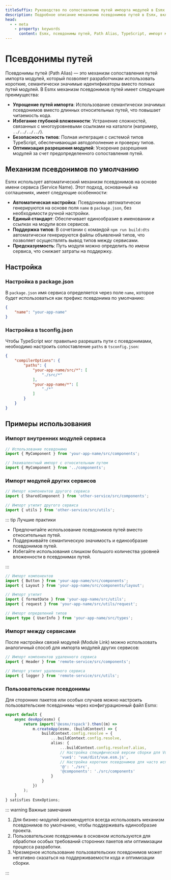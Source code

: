 ```yaml
---
titleSuffix: Руководство по сопоставлению путей импорта модулей в Esmx
description: Подробное описание механизма псевдонимов путей в Esmx, включая упрощение путей импорта, избегание глубокой вложенности, безопасность типов и оптимизацию разрешения модулей, чтобы помочь разработчикам повысить поддерживаемость кода.
head:
  - - meta
    - property: keywords
      content: Esmx, псевдонимы путей, Path Alias, TypeScript, импорт модулей, сопоставление путей, поддерживаемость кода
---
```


# Псевдонимы путей

Псевдонимы путей (Path Alias) — это механизм сопоставления путей импорта модулей, который позволяет разработчикам использовать короткие, семантически значимые идентификаторы вместо полных путей модулей. В Esmx механизм псевдонимов путей имеет следующие преимущества:

- **Упрощение путей импорта**: Использование семантически значимых псевдонимов вместо длинных относительных путей, что повышает читаемость кода.
- **Избегание глубокой вложенности**: Устранение сложностей, связанных с многоуровневыми ссылками на каталоги (например, `../../../../`).
- **Безопасность типов**: Полная интеграция с системой типов TypeScript, обеспечивающая автодополнение и проверку типов.
- **Оптимизация разрешения модулей**: Ускорение разрешения модулей за счет предопределенного сопоставления путей.

## Механизм псевдонимов по умолчанию

Esmx использует автоматический механизм псевдонимов на основе имени сервиса (Service Name). Этот подход, основанный на соглашениях, имеет следующие особенности:

- **Автоматическая настройка**: Псевдонимы автоматически генерируются на основе поля `name` в `package.json`, без необходимости ручной настройки.
- **Единый стандарт**: Обеспечивает единообразие в именовании и ссылках на модули всех сервисов.
- **Поддержка типов**: В сочетании с командой `npm run build:dts` автоматически генерируются файлы объявлений типов, что позволяет осуществлять вывод типов между сервисами.
- **Предсказуемость**: Путь модуля можно определить по имени сервиса, что снижает затраты на поддержку.

## Настройка

### Настройка в package.json

В `package.json` имя сервиса определяется через поле `name`, которое будет использоваться как префикс псевдонима по умолчанию:

```json title="package.json"
{
    "name": "your-app-name"
}
```

### Настройка в tsconfig.json

Чтобы TypeScript мог правильно разрешать пути с псевдонимами, необходимо настроить сопоставление `paths` в `tsconfig.json`:

```json title="tsconfig.json"
{
    "compilerOptions": {
        "paths": {
            "your-app-name/src/*": [
                "./src/*"
            ],
            "your-app-name/*": [
                "./*"
            ]
        }
    }
}
```

## Примеры использования

### Импорт внутренних модулей сервиса

```ts
// Использование псевдонима
import { MyComponent } from 'your-app-name/src/components';

// Эквивалентный импорт с относительным путем
import { MyComponent } from '../components';
```

### Импорт модулей других сервисов

```ts
// Импорт компонентов другого сервиса
import { SharedComponent } from 'other-service/src/components';

// Импорт утилит другого сервиса
import { utils } from 'other-service/src/utils';
```

::: tip Лучшие практики
- Предпочитайте использование псевдонимов путей вместо относительных путей.
- Поддерживайте семантическую значимость и единообразие псевдонимов путей.
- Избегайте использования слишком большого количества уровней вложенности в псевдонимах путей.

:::

``` ts
// Импорт компонентов
import { Button } from 'your-app-name/src/components';
import { Layout } from 'your-app-name/src/components/layout';

// Импорт утилит
import { formatDate } from 'your-app-name/src/utils';
import { request } from 'your-app-name/src/utils/request';

// Импорт определений типов
import type { UserInfo } from 'your-app-name/src/types';
```

### Импорт между сервисами

После настройки связей модулей (Module Link) можно использовать аналогичный способ для импорта модулей других сервисов:

```ts
// Импорт компонентов удаленного сервиса
import { Header } from 'remote-service/src/components';

// Импорт утилит удаленного сервиса
import { logger } from 'remote-service/src/utils';
```

### Пользовательские псевдонимы

Для сторонних пакетов или особых случаев можно настроить пользовательские псевдонимы через конфигурационный файл Esmx:

```ts title="src/entry.node.ts"
export default {
    async devApp(esmx) {
        return import('@esmx/rspack').then((m) =>
            m.createApp(esmx, (buildContext) => {
                buildContext.config.resolve = {
                    ...buildContext.config.resolve,
                    alias: {
                        ...buildContext.config.resolve?.alias,
                        // Настройка специфической версии сборки для Vue
                        'vue$': 'vue/dist/vue.esm.js',
                        // Настройка коротких псевдонимов для часто используемых каталогов
                        '@': './src',
                        '@components': './src/components'
                    }
                }
            })
        );
    }
} satisfies EsmxOptions;
```

::: warning Важные замечания
1. Для бизнес-модулей рекомендуется всегда использовать механизм псевдонимов по умолчанию, чтобы поддерживать единообразие проекта.
2. Пользовательские псевдонимы в основном используются для обработки особых требований сторонних пакетов или оптимизации процесса разработки.
3. Чрезмерное использование пользовательских псевдонимов может негативно сказаться на поддерживаемости кода и оптимизации сборки.

:::